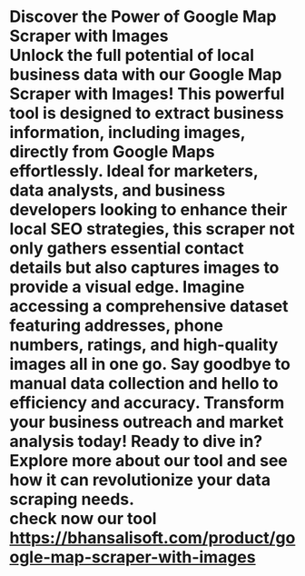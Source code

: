 # Discover the Power of Google Map Scraper with Images <br/>Unlock the full potential of local business data with our Google Map Scraper with Images! This powerful tool is designed to extract business information, including images, directly from Google Maps effortlessly. Ideal for marketers, data analysts, and business developers looking to enhance their local SEO strategies, this scraper not only gathers essential contact details but also captures images to provide a visual edge. Imagine accessing a comprehensive dataset featuring addresses, phone numbers, ratings, and high-quality images all in one go. Say goodbye to manual data collection and hello to efficiency and accuracy. Transform your business outreach and market analysis today! Ready to dive in? Explore more about our tool and see how it can revolutionize your data scraping needs.<br/> check now our tool <br/> https://bhansalisoft.com/product/google-map-scraper-with-images
